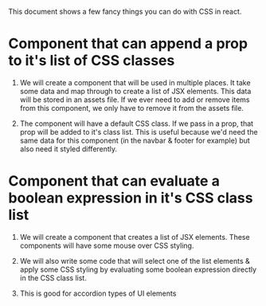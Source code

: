 This document shows a few fancy things you can do with CSS in react. 

# Component that can append a prop to it's list of CSS classes

1. We will create a component that will be used in multiple places. It take some data and map through to create a list of JSX elements. This data will be stored in an assets file. If we ever need to add or remove items from this component, we only have to remove it from the assets file. 

2. The component will have a default CSS class. If we pass in a prop, that prop will be added to it's class list. This is useful because we'd need the same data for this component (in the navbar & footer for example) but also need it styled differently. 

# Component that can evaluate a boolean expression in it's CSS class list

1. We will create a component that creates a list of JSX elements. These components will have some mouse over CSS styling. 

2. We will also write some code that will select one of the list elements & apply some CSS styling by evaluating some boolean expression directly in the CSS class list. 

3. This is good for accordion types of UI elements